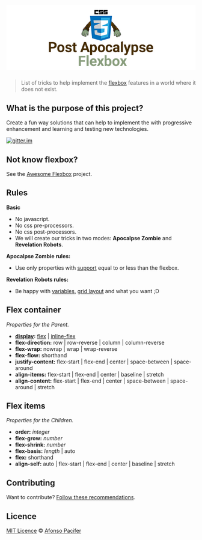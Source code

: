 # ![Post Apocalypse Flexbox](post-apocalypse-flexbox.jpg)

> List of tricks to help implement the [flexbox](http://www.w3.org/TR/css3-flexbox/) features in a world where it does not exist.

## What is the purpose of this project?
Create a fun way solutions that can help to implement the with progressive enhancement and learning and testing new technologies.

[![gitter.im](http://img.shields.io/badge/gitter-join%20chat%20%E2%86%92-brightgreen.svg?style=flat-square)](https://gitter.im/afonsopacifer/post-apocalypse-flexbox)

## Not know flexbox?
See the [Awesome Flexbox](https://github.com/afonsopacifer/awesome-flexbox) project.

## Rules

**Basic**

- No javascript.
- No css pre-processors.
- No css post-processors.
- We will create our tricks in two modes: **Apocalpse Zombie** and **Revelation Robots**.

**Apocalpse Zombie rules:**

- Use only properties with [support](http://caniuse.com/#search=flexbox) equal to or less than the flexbox.

**Revelation Robots rules:**

- Be happy with [variables](http://www.w3.org/TR/css-variables/), [grid layout](http://www.w3.org/TR/2015/WD-css-grid-1-20150917/) and what you want ;D

## Flex container
*Properties for the Parent.*

- **[display](flex-container/display.md):** [flex](flex-container/display/flex.md) | [inline-flex](flex-container/display/inline-flex.md)
- **flex-direction:** row | row-reverse | column | column-reverse
- **flex-wrap:** nowrap | wrap | wrap-reverse
- **flex-flow:** shorthand
- **justify-content:** flex-start | flex-end | center | space-between | space-around
- **align-items:** flex-start | flex-end | center | baseline | stretch
- **align-content:** flex-start | flex-end | center | space-between | space-around | stretch

## Flex items
*Properties for the Children.*

- **order:** *integer*
- **flex-grow:** *number*
- **flex-shrink:** *number*
- **flex-basis:** *length* | auto
- **flex:** shorthand
- **align-self:** auto | flex-start | flex-end | center | baseline | stretch

## Contributing

Want to contribute? [Follow these recommendations](CONTRIBUTING.md).

## Licence

[MIT Licence](LICENCE.md) © [Afonso Pacifer](https://github.com/afonsopacifer)
